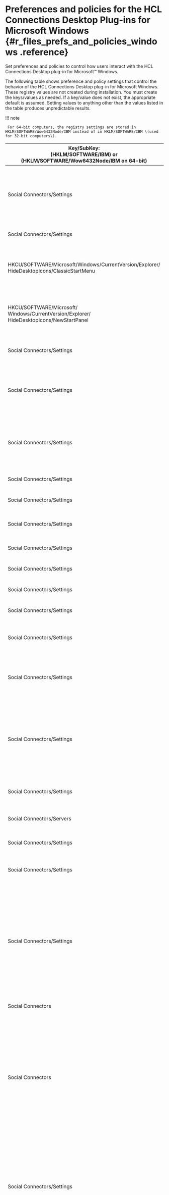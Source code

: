 # Preferences and policies for the HCL Connections Desktop Plug-ins for Microsoft Windows {#r_files_prefs_and_policies_windows .reference}

Set preferences and policies to control how users interact with the HCL Connections Desktop plug-in for Microsoft™ Windows.

The following table shows preference and policy settings that control the behavior of the HCL Connections Desktop plug-in for Microsoft Windows. These registry values are not created during installation. You must create the keys/values as needed. If a key/value does not exist, the appropriate default is assumed. Setting values to anything other than the values listed in the table produces unpredictable results.

!!! note

     For 64-bit computers, the registry settings are stored in HKLM/SOFTWARE/Wow6432Node/IBM instead of in HKLM/SOFTWARE/IBM \(used for 32-bit computers\).

|Key/SubKey:</br>\(HKLM/SOFTWARE/IBM\) or </br>\(HKLM/SOFTWARE/Wow6432Node/IBM on 64-bit\)|Name \(Type = String\)|Values|Description|
|----------------------------------------------------|------------------|-------------------|--------------------------------------|
|Social Connectors/Settings|Hide ShellExt|0 - Display Context Menu \(Default\)</br></br>1 - Do not display Context Menu|Controls the default visibility preference of the Windows Explorer context menu extension. </br></br>Setting this value overrides a user preference if the policy is also set to Disable \(value = 1\)|
|Social Connectors/Settings|Hide ShellExt Policy|0 - Enable Preference \(Default\)</br></br>1 - Disable Preference|Controls whether users can modify the preferences value.|
|HKCU/SOFTWARE/Microsoft/Windows/CurrentVersion/Explorer/</br>HideDesktopIcons/ClassicStartMenu|32-bit OS \{A0D85EDF-50B5-4B12-9D74-0D69E6729A11\}</br> </br>64-bit OS \{21034BDC-B57E-400b-A5D5-2B1E98502805\}</br></br>Type = DWORD|0 - Show \(Default\)</br> </br>1 - Hide|Controls hiding of the Desktop Icon when using the classic Start Menu. This must be set per user \(HKCU\).|
|HKCU/SOFTWARE/Microsoft/</br>Windows/CurrentVersion/Explorer/</br>HideDesktopIcons/NewStartPanel|32-bit OS \{A0D85EDF-50B5-4B12-9D74-0D69E6729A11\}</br></br>64-bit OS \{21034BDC-B57E-400b-A5D5-2B1E98502805\}</br></br>Type = DWORD|0 - Show \(Default\)</br></br>1 - Hide|Controls hiding of the Desktop Icon when using the default Start Menu. This must be set per user \(HKCU\).|
|Social Connectors/Settings|Hide Desktop Icon Policy|0 - Enable Preference \(Default\)</br></br>1 - Disable Preference|Controls whether users can modify the value via the General tab of the Preferences dialog.|
|Social Connectors/Settings|SendLink MailApp|mailto - Use mailto: protocol <MAPI program\> - Registered name of email program</br></br>Example: IBM Notes|Sets the default email application in the General tab of the Preferences dialog.</br></br>If set to mailto the mailto: protocol is used instead of MAPI.|
|Social Connectors/Settings|UnpublishedPrompt|0 - Do not display prompt</br></br>1 - Display prompt \(Default\)|Controls the default setting of the unpublished draft warning.</br></br>Setting this value will override the user's preference if the policy is also set to Disabled.|
|Social Connectors/Settings|UnpublishedPrompt Policy|0 - Allow Hiding \(Default\)</br></br>1 - Disable Hiding|Controls whether end users can elect to hide the unpublished draft warning.|
|Social Connectors/Settings|ShowInfoBubbles|0 - Do not show Alerts</br></br>1 - Show Alerts \(Default\)|Controls the default setting for alerting that local drafts need to be saved.|
|Social Connectors/Settings|ShowInfoBubbles Policy|0 - Enable Preference \(Default\)</br></br>1 - Disable Preference|Controls whether users can change the ShowInfoBubbles preference.|
|Social Connectors/Settings|MonitorWarnOnClose|0 - Do not warn on close</br></br>1 - Warn on close \(Default\)|Controls display of warning message when drafts monitor is closed.|
|Social Connectors/Settings|MonitorWarnOnClose Policy|0 - Enable Preference \(Default\)</br></br>1 - Disable Preference|Controls whether warning dialog can be suppressed by users.|
|Social Connectors/Settings|EnableCacheCleanup|0 - Disable Cache Cleanup \(Default\)</br></br>1 - Enable Cache Cleanup|Default setting for enabling/disabling cache cleanup.|
|Social Connectors/Settings|EnableCacheCleanup Policy|0 - Enable Preferences \(Default\)</br></br>1 - Disable Preferences|Controls whether users can change any of the Cache settings.|
|Social Connectors/Settings|CacheAge|<days\> - number of days</br></br>Min - 1 \(Default\)</br></br>Max - 100|Files not accessed within the specified number of days will be deleted.|
|Social Connectors/Settings|CacheFrequency|<minutes\> - number of minutes</br></br>Min - 5</br></br>Max - 1,440</br></br>Default -120|How often to check temporary files in minutes.|
|Social Connectors/Settings|ScanIgnoreExtensions|<Comma separated extensions\>|List of extensions to ignore changes on. This list will be merged with any user preferences unless the policy is set to Disable.</br></br>Example: gif, jpeg, mpg</br></br>**Note:** Changing this setting requires that you restart your computer for the changes to take effect.|
|Social Connectors/Settings|ScanIgnoreExtensions Policy|0 - Enable Preference \(Default\)</br></br>1 - Disable Preference|Setting the policy to disable will prevent users from adding file extensions to the ignore list.|
|Social Connectors/Servers|Password Save Policy|0 - Allow Saving \(Default\)</br></br>1 - Do not Allow Saving|Controls whether users can persist passwords locally. Passwords are stored in the Windows Credential Store.|
|Social Connectors/Settings|Default Auth Type|0 - Basic Authentication \(Default\)</br></br>1 - Custom|Controls the default authentication type in the **Add Site** dialog.|
|Social Connectors/Settings|Default Auth Type Policy|0 - Enable Authentication dropdown \(default\)</br></br>1 - Disable Authentication dropdown|Setting the policy to disable will prevent users from selecting and changing the authentication type in the **Add Site** dialog.|
|Social Connectors/Settings|Default Auth Ext|When 'Default Auth Type' is set to custom, this setting controls which custom extension is used designated by GUID</br></br>\{864B3A20-AC5D-4109-A55F-A1BD2FA6BDE9\} - HCL Connections Cloud</br></br>\{EA483EAD-9E64-4ECC-BDDD-BF8B1D72A1C6\} - Siteminder</br></br>\{4B9448AB-DF3D-4859-A3CA-365389096497\} - SPNEGO</br></br>\{B5BAD66C-CF6F-4FA5-9BC7-EF36C76D331A\} - TAM</br></br>\{FB5CF435-95ED-4FE6-BB7D-95F82DB65C5C\} - TAM+SPNEGO</br></br>\{CCD9158D-BCD9-4DCD-81B2-48E21D670F5C\} - SiteMinder+SPNEGO|Controls which custom authentication module will display by default. For example, to use Tivoli Access Manger authentication, set this to \{B5BAD66C-CF6F-4FA5-9BC7-EF36C76D331A\} and then set Default Auth Type to Custom.If this preference is not configured there is no default.|
|Social Connectors|BasicAuthEncoding \(Type is DWORD\)|28591 - \(ISO8895-1\) \(Default\)</br></br>65001 - \(UTF8\)|Select encoding type for credentials when using basic authentication.|
|Social Connectors|LFFilesRoot|<path to existing directory\></br></br>%HOMEPATH%\\ LFFiles \(Default\)|Default root directory for downloaded files. This must be set to a non-shared local directory on the client system. Once set, it only affects newly added servers, communities, or people. Make sure you designate a valid URL. For example, do not specify a path to a removable device. Test the path to make sure it is accessible for your users.</br></br>**Note:** Changing this setting requires that you restart your computer for the changes to take effect.|
|Social Connectors/Settings|Enable Metrics|String</br></br>Default - null \(not in registry\)</br></br>0 - Disable Metrics Support \(Default\)</br></br>1 - Enable Metrics Support|When support is enabled for metrics, usage data about certain operations is gathered from the client. Operations such as displaying a View, for example, the "My Files" view, provides metrics that display in the HCL Connections server metrics reports.</br></br>**Note:** Metrics are not available for Connections Cloud.|
|Social Connectors/Settings|Disable Activities|String</br></br>Default - null \(not in registry\)</br></br>0 - Enable Activities \(Default\)</br></br>1 - Disable Activities|Setting this value to 1 hides all of the user interface options related to the Activities feature, such as **Add to Activities**.</br></br>This setting affects the Explorer, Office, and Outlook plug-ins.</br></br>You might use this setting if you have no sites available that support Activities.|
|Social Connectors/Settings|Disable Blogs|String</br></br>Default - null \(not in registry\)</br></br>0 - Enable Blogs \(Default\)</br></br>1 - Disable Blogs|Setting this value to 1 hides all of the user interface options related to the Blogs feature, such as **Add to Blogs**.</br></br>Menu items and ribbon controls will be hidden.</br></br>This setting affects the Explorer, Office, and Outlook plug-ins.</br></br>You might use this setting if you have no Sites available that support Blogs.|
|Social Connectors/Settings|Disable Bookmarks|String</br></br>Default - null \(not in registry\)</br></br>0 - Enable Bookmarks \(Default\)</br></br>1 - Disable Bookmarks|Setting this value to 1 hides all of the user interface options related to the Bookmarks feature, such as **Insert Bookmark**.</br></br>Menu items and ribbon controls are hidden.</br></br>This setting affects the Explorer, Office, and Outlook plug-ins</br></br>You might use this setting if you have no Sites available that support Bookmarks.|
|Social Connectors/Settings|Disable Profiles|String</br></br>Default - null \(not in registry\)</br></br>0 - Enable Profiles \(Default\)</br></br>1 - Disable Profiles|Setting this value to 1 disables all of the user interface options related to the Profiles feature, such as **Invite to my network**.</br></br>Menu items and ribbon controls are visible but disabled.</br></br>This setting affects the Explorer, Office, and Outlook plug-ins.</br></br>You might use this setting if you have no Sites available that support Profiles.|
|Social Connectors/Settings|Disable Wikis|String</br></br>Default - null \(not in registry\)</br></br>0 - Enable Wikis \(Default\)</br></br>1 - Disable Wikis|Setting this value to 1 hides all of the user interface options related to the Wikis feature, such as **Add to Wikis**.</br></br>Menu items and ribbon controls are hidden.</br></br>This setting affects the Explorer, Office, and Outlook plug-ins.</br></br>You might use this setting if you have no Sites available that support Wikis.|
|Social Connectors/Settings|Disable Search|String</br></br>Default - null \(not in registry\)</br></br>0 - Enable Search \(Default\)</br></br>1 - Disable Search|Setting this value to 1 hides all of the user interface options related to the Search feature.</br></br>Menu items and ribbon controls are hidden.</br></br>This setting affects the Explorer, Office, and Outlook plug-ins</br></br>You might use this setting if you have no Search service available.|
|Social Connectors/Settings|Disable Community Bookmarks|String</br></br>Default - null \(not in registry\)</br></br>0 = community bookmarks enabled, allows adding bookmarks to community bookmarks \(Default\)</br></br>1 = community bookmarks disabled, prohibits adding bookmarks to community bookmarks.|Setting this value to 1 hides all of the user interface options related to the Community bookmarks feature.</br></br>Menu items and ribbon controls are hidden.</br></br>This setting affects the Office plug-ins.</br></br>You might use this setting if you have no Communities support or no Community Bookmarks support.|
|Social Connectors/Settings|Disable Groups|String</br></br>Default - null \(not in registry\)</br></br>0 = groups enabled, allows sharing with Groups where appropriate in sharing dialogs \(Default\)</br></br>1 = groups disabled, will disable sharing with groups where appropriate in sharing dialogs|This setting disables the ability for users to share with groups. This corresponds to the server policy.</br></br>There is no "Disable Groups Policy" setting.|
|Social Connectors/Settings|Disable Public Sharing|String</br></br>Default - null \(not in registry\)</br></br>Default behavior is enabled for public sharing</br></br>0 = public sharing enabled, will allow sharing with **Everyone \(Public\)** or **Everyone in Organization** \(for Connections Cloud\) where appropriate in sharing dialogs \(Default\)</br></br>1 = public sharing disabled, disables sharing with **Everyone \(Public\)** or **Everyone in Organization** \(for Connections Cloud\) where appropriate in sharing dialogs|This setting disables the ability for users to share with **Everyone \(Public\)** for Connections, or with **Everyone in Organization** for Connection Cloud.</br></br>There is no "Disable Public Sharing Policy."|
|Social Connectors/Settings|Sharing External (v24.08 or later) OR Sharing Intent|String Default - null \(not in registry\)</br></br>Default - 0 (v24.04 and later), 1 (v23.08 and earlier)</br></br>0 = Do not normally allow outside access for new content, but ask me about new content added to a folder permitting outside access</br></br>1 = Allow all new content to be shared with people outside this organization, except for folders added to a folder that denies outside access.</br></br>2 = Only allow outside access to new content if created in a folder permitting outside access.|This setting sets the default value for the sharing external (sharing intent) setting on new file and new folder dialogs, as well as the default sharing external for new content added to the local My Drive folder. The sharing external values correspond to the External Sharing Preferences listed under <site name\> -\> **My Files** in the preferences panel.</br></br>Files and folders added to the local My Drive folder will be created as external or internal based on this value.</br></br>For new file and new folder dialogs, the sharing external checkbox will be checked by default based on this value.|
|Social Connectors/Settings|Sharing External Policy (v24.08 or later) OR Sharing Intent|String</br></br>Default - null \(not in registry\)</br></br>0 = user can change the sharing external (sharing intent) setting</br></br>1 = user cannot change the sharing external setting|This setting controls whether the user can change the default value for the sharing external setting on new file and new folder dialogs and files and folders add to the local My Drive folder. If the policy is set, the user cannot change the setting.|
|Social Connectors/Settings|Enforce File Sharing|String</br></br>Default - null \(not in registry\) Share now option is not checked by default</br></br>0 = share now setting is not checked \(Default\)</br></br>1 = share now setting is checked|This setting sets the default value for the **I want to share the file\(s\) now** option when a user adds new file to a cloud server.|
|Social Connectors/Settings|Enforce File Sharing Policy|String</br></br>Default - null \(not in registry\)</br></br>0 = user can change the share now setting \(Default\)</br></br>1 = user cannot change the share now setting|This setting controls whether the user can change the default value for the **I want to share the file\(s\) now** setting on new file and new folder and sharing dialogs. If the policy is set, the user cannot change the setting.|
|Social Connectors/Settings|Sharing Propagation|String</br></br>Default - null \(not in registry\)</br></br>0 = sharing propagation setting is not checked</br></br>1 = sharing propagation setting is checked \(Default\)|This setting sets the default value for the sharing propagation setting on new file and new folder and sharing dialogs.|
|Social Connectors/Settings|Sharing Propagation Policy|String</br></br>Default - null \(not in registry\)</br></br>0 = user can change the sharing propagation setting \(Default\)</br></br>1 = user cannot change the sharing propagation setting|This setting controls whether the user can change the default value for the sharing propagation setting on new file and new folder and sharing dialogs. If the policy is set, the user cannot change the setting.|
|Social Connectors/Settings|Encrypt|String</br></br>Default - null \(not in registry\)</br></br>0 = Encrypt option is not checked \(Default\)</br></br>1 = Encrypt option is checked|This setting sets the default value for the Encryption setting on New File dialogs and the dialog for creating a My Drive folder.|
|Social Connectors/Settings|Encrypt Policy|String</br></br>Default - null \(not in registry\)</br></br>0 = user can change the Encryption setting \(Default\)</br></br>1 = user cannot change the Encryption setting|This setting controls whether the user can change the default value for the Encryption setting on New File dialogs and the dialog for creating a My Drive folder. If the policy is set, the user cannot change the setting.|
|Social Connectors/Settings|DefaultConnectURL|<server url\>|Enter the URL to use as the default site URL in the Connect to a Site dialog.|
|Social Connectors/Settings|DefaultConnectName|<server display name\>|This display name is the default server display name in the Connect to a Site dialog.|
|Social Connectors/Settings|HelpURL|<https://apps.na.collabserv.com/help/index.jsp?topic=/com.ibm.imb.msplugin.doc/c\_files\_window\_install\_ovr.html> \(Default\)</br></br>**Note:** "http://" or "https://" is required as part of the url|The url for help for the entire product.|
|Social Connectors/Settings|HelpConnectURL|<https://apps.na.collabserv.com/help/index.jsp?topic=/com.ibm.imb.msplugin.doc/c\_files\_window\_install\_ovr.html> \(Default\)</br></br>**Note:** "http://" or "https://" is required as part of the url|The URL for help on the Connect to Site dialog. This setting overrides the setting for HelpURL|
|Social Connectors\\Settings|DefaultConnectURL|String</br></br>Default - null|The URL that shows by default in the Connect to Site dialog for a new server.|
|Social Connectors\\Settings|DefaultConnectName|String</br></br>Default - null|The name that will show by default in the Connect to Site dialog for a new server|
|Social Connectors\\Settings|DarkDeployment|0 - Disables Features \(default\)</br></br>1 - Enable Features|Dark Deployment are features that are beta ready. When this preference is enabled, users can check the **Enable Beta Features** option on the Preferences panel to access preview features.|
|Social Connectors\\Settings|DarkDeployment Policy|Default - null \(not in registry\)</br></br>0 = user can change the DarkDeployment setting</br></br>1 = user cannot change the DarkDeployment setting|Controls whether users can change the **Enable Beta Features** setting in General Preferences.|
|Social Connectors\\Settings|Hide AddTo Group|String</br></br>Default - null</br></br>0 = Add To group displays in Office ribbon</br></br>1 = Add To group does not display in Office ribbon|If set to 1, the Add To group in the Office ribbon is hidden. The default behavior is to show the Add To group.|
|Social Connectors\\Settings|Disable Connect Cloud|String</br></br>0 – allow untrusted certificates \(default\)</br></br>1 – block untrusted certificates|Controls whether users see the **Connect to Cloud** option in the Connections menu.|
|Social Connectors\\Settings|Block Sync|String</br></br>Default - null</br></br>0 – Sync Enabled for servers</br></br>1 – Sync Disabled for servers|Controls whether user is able to use sync. When sync is disabled, users will not get a local My Drive folder in Windows Explorer.</br></br>**Note:** Setting the registry value does not disable sync for sites which were already syncing when the registry value was set. Sync will be disabled for these sites once they either stop using sync or disconnect from the site.|
|Social Connectors\\Settings|FailInvalidCerts|String</br></br>0 – allow untrusted certificates \(default\)</br></br>1 – block untrusted certificates|When FailInvalidCert is set to 0, the user is warned that the certificate is invalid or incorrect but user can choose to accept the certificate. When FailInvalidCert is set to 1, it will block untrusted certificates. An error message informs users that the certificate is invalid or incorrect.|
|Social Connectors\\Settings|EndpointFiles|String</br></br>Default – null \(not in registry\)\\</br></br>Endpoint override. For example, /files|Allows override of Connections endpoint. Plug-ins have hardcoded values for 3 endpoints, which can be overridden using these settings. Overrides must take this form:</br></br>`EndpointFile=/files`</br></br>where the destination is indicated with a leading slash \(/\) but no trailing slash.|
|Social Connectors\\Settings|EndpointProfiles|String</br></br>Default – null \(not in registry\)\\</br></br>Endpoint override. For example, /profiles|Allows override of Connections endpoint. Plug-ins have hardcoded values for 3 endpoints, which can be overridden using these settings. Overrides must take this form:</br></br>`EndpointProfiles=/profiles`</br></br>where the destination is indicated with a leading slash \(/\) but no trailing slash.|
|Social Connectors\\Settings|EndpointPush|String</br></br>Default – null \(not in registry\)\\</br></br>Endpoint override. For example, /push|Allows override of Connections endpoint. Plug-ins have hardcoded values for 3 endpoints, which can be overridden using these settings. Overrides must take this form:</br></br>`EndpointPush=/push`</br></br>where the destination is indicated with a leading slash \(/\) but no trailing slash.|
|Social Connectors\\Settings|ReadAllAlways|String</br></br>Default – null \(not in registry\)</br></br>0 = User must select "Get All" from folder context menu to view more than 500 items in the folder.</br></br>1 = All items within a folder are displayed, even if the amount of child files and/or folders exceed 500.|When a server folder is selected, the Explorer window only displays up to 500 items in the folder view. If the folder contains more than 500 items and the user would like to see all of them, they must right-click in the folder view, and select "Get All" from the context menu.</br></br>This setting specifies that all of the folder’s contents should always be retrieved for any folder selected regardless of whether or not the amount of immediate children files/folders is greater than 500.|
|Social Connectors\\Settings|DownloadUnscannedFiles|String</br></br>Default – null \(not in registry\)</br></br>0 = unscanned files are not downloaded by default. User is prompted via message or sync issue.</br></br>1 = unscanned files are downloaded by default</br></br>**Warning:** This behavior is not recommended as the files may not be safe|Allows override of the download behavior for files that have not yet been scanned for viruses on the server.</br></br>**Warning:** Downloading unscanned files can allow unsafe files to be downloaded.|
|Social Connectors\\Settings|DownloadLargeUnscannedFiles|String</br></br>Default – null \(not in registry\)</br></br>0 = files too large to be scanned are not downloaded by default. User is prompted via message or sync issue.</br></br>1 = files too large to be scanned are downloaded by default.</br></br>**Warning:** This behavior is not recommended as the files may not be safe|Allows override of the download behavior for files that are too large to be scanned for viruses on the server.</br></br>**Warning:** Downloading unscanned files can allow unsafe files to be downloaded.|
|Social Connectors\\Settings|EnableSmartLinks|String</br></br>Default – null \(not in registry\)</br></br>0 = does not display the Copy Application Link menu option on the app menu.</br></br>1 = displays the Copy Application Link menu option on the app menu.|When this feature is enabled, the "Copy application link" menu item appears in the right-click context menu of a file. Clicking an application link on a Windows desktop downloads and opens the file \(the same action as double-clicking on this file in Windows Explorer\), using the ibmcsp:// protocol.</br></br>Use application links when you want the recipient of the link to open the file locally. Standard links open the details view for the file in the browser.|
|Social Connectors\\Settings|AlwaysAllowAddToPublic|String</br></br>Default – null \(not in registry\)</br></br>0 = Items added to a public folder in sync must have user approval (via a sync issue) before syncing to the server as public.</br></br>1 = Items added to a public folder in sync will be uploaded to the server as public without user intervention.|Controls sync behavior when adding local files to a public sync folder. Default is to require user to approve each addition via a local sync issue before uploading as a public file. Setting this to ‘1’ will allow files to be uploaded to a public folder without user intervention.|
|Social Connectors\\Settings|AlwaysAllowAddToExternal|String</br></br>Default – null \(not in registry\)</br></br>0 = Items added to an externally accessible folder in sync must have user approval (via a sync issue) before syncing to the server as externally accessible.</br></br>1 = Items added to an externally accessible folder in sync will be uploaded to the server as externally accessible without user intervention.|Controls sync behavior when adding local files to a sync folder accessible to external users. Default is to require user to approve each via a sync issue before uploading as a externally accessible.. Setting this to ‘1’ will allow uploading as externally accessible without user intervention.|

The following table shows preference and policy settings that control the behavior of community libraries. These registry values are not created during installation. You must create the keys/values as needed. If a key/value does not exist, the appropriate default is assumed. Setting values to anything other than the values listed in the table produces unpredictable results.

!!! restrictions

    CCM libraries are not supported on HCL Connections Cloud.

!!! note

    For 64-bit computers, the registry settings are stored in HKLM/SOFTWARE/Wow6432Node/IBM instead of in HKLM/SOFTWARE/IBM \(used for 32-bit computers\).

|Key/SubKey:</br>\(HKLM/SOFTWARE/IBM\) or</br>\(HKLM/SOFTWARE/Wow6432Node/IBM on 64-bit\)|Name \(Type = String\)|Values|Description|
|----------------------------------------------------|------------------|-------------------|--------------------------------------|
|Social Connectors\\Settings\\Libraries|AddDocument|Default - null \(not in registry\)</br></br>0 = Always check in documents</br></br>1 = Always add as private drafts</br></br>2 = Prompt me \(Default\)|This setting defines the default behavior of the plug-in when the user adds a document to a Library. The default behavior is to prompt the user to choose the action.</br></br>Overrides user preference if policy is also set.|
|Social Connectors\\Settings\\Libraries|AddDocument Policy|Default - null \(not in registry\)</br></br>0 = user can change the AddDocument setting \(Default\)</br></br>1 = user cannot change the AddDocument setting|Controls whether users can modify the AddDocument setting.|
|Social Connectors\\Settings\\Libraries|DoubleClick|Default - null \(not in registry\)</br></br>0 = Always check out</br></br>1 = Always open without check out</br></br>2 = Prompt me \(Default\)|This setting defines the default behavior of the plug-in when the user double-clicks a document in a library.</br></br>Overrides user preference if policy is also set.|
|Social Connectors\\Settings\\Libraries|DoubleClick Policy|Default - null \(not in registry\)</br></br>0 = user can change the DoubleClick setting \(Default\)</br></br>1 = user cannot change the DoubleClick setting|Controls whether users can change the DoubleClick setting.|
|Social Document Management\\Desktop Integration|CCMLibrariesRoot|<path to existing directory\>|Default root directory for downloaded library files. This must be set to a non-shared local directory on the client system. Once set, it only affects newly added servers, communities, or people. Make sure you designate a valid URL. For example, do not specify a path to a removable device. Test the path to make sure it is accessible for your users.</br></br>**Note:** Changing this setting requires that you restart your computer for the changes to take effect.|
|Social Connectors\\Settings|Enable CCM Library Trash|default - null \(not in registry\)</br></br>Default behavior is CCM Library Trash View not shown</br></br>0 - CCM Library Trash View not shown</br></br>1 - CCM Library Trash View is shown|Setting this value to 1 enables the CCM Library Trash View. The CCM Library Trash folder will appear within the specific library's folder.|

**Parent topic:** [HCL Connections Desktop Plug-ins for Microsoft Windows](../../connectors/enduser/c_files_window_install_ovr.md)
